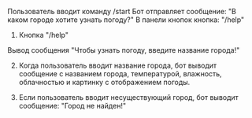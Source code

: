 Пользователь вводит команду /start
Бот отправляет сообщение: "В каком городе хотите узнать погоду?"
В панели кнопок кнопка: "/help"

1) Кнопка "/help"


 Вывод сообщения "Чтобы узнать погоду, введите название города!"

2) Когда пользователь вводит название города, бот выводит сообщение с названием города, температурой, влажность, облачностью и картинку с отображением погоды.

3) Если пользователь вводит несуществующий город, бот выводит сообщение: "Город не найден!"
